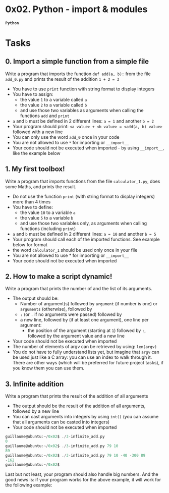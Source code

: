 # 0x02. Python - import & modules
#### `Python`

# Tasks

## 0. Import a simple function from a simple file
Write a program that imports the function `def add(a, b):` from the file `add_0.py` and prints the result of the addition `1 + 2 = 3`

- You have to use `print` function with string format to display integers
- You have to assign:
    - the value `1` to a variable called `a`
    - the value `2` to a variable called `b`
    - and use those two variables as arguments when calling the functions `add` and `print`
- `a` and `b` must be defined in 2 different lines: `a = 1` and another `b = 2`
- Your program should print: `<a value> + <b value> = <add(a, b) value>` followed with a new line
- You can only use the word `add_0` once in your code
- You are not allowed to use `*` for importing or `__import__`
- Your code should not be executed when imported - by using `__import__`, like the example below

## 1. My first toolbox!
Write a program that imports functions from the file `calculator_1.py`, does some Maths, and prints the result.

- Do not use the function `print` (with string format to display integers) more than 4 times
- You have to define:
    - the value `10` to a variable `a`
    - the value `5` to a variable `b`
    - and use those two variables only, as arguments when calling functions (including `print`)
- `a` and `b` must be defined in 2 different lines: `a = 10` and another `b = 5`
- Your program should call each of the imported functions. See example below for format
- the word `calculator_1` should be used only once in your file
- You are not allowed to use * for importing or `__import__`
- Your code should not be executed when imported

## 2. How to make a script dynamic!
Write a program that prints the number of and the list of its arguments.

- The output should be:
    - Number of argument(s) followed by `argument` (if number is one) or `arguments` (otherwise), followed by
    - `:` (or `.` if no arguments were passed) followed by
    - a new line, followed by (if at least one argument),
one line per argument:
        - the position of the argument (starting at `1`) followed by `:`, followed by the argument value and a new line
- Your code should not be executed when imported
- The number of elements of argv can be retrieved by using: `len(argv)`
- You do not have to fully understand lists yet, but imagine that `argv` can be used just like a C array: you can use an index to walk through it. There are other ways (which will be preferred for future project tasks), if you know them you can use them.

## 3. Infinite addition
Write a program that prints the result of the addition of all arguments

- The output should be the result of the addition of all arguments, followed by a new line
- You can cast arguments into integers by using `int()` (you can assume that all arguments can be casted into integers)
- Your code should not be executed when imported

```c
guillaume@ubuntu:~/0x02$ ./3-infinite_add.py
0
guillaume@ubuntu:~/0x02$ ./3-infinite_add.py 79 10
89
guillaume@ubuntu:~/0x02$ ./3-infinite_add.py 79 10 -40 -300 89 
-162
guillaume@ubuntu:~/0x02$ 
```
Last but not least, your program should also handle big numbers. And the good news is: if your program works for the above example, it will work for the following example:
